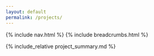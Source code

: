 ```yaml
---
layout: default
permalink: /projects/
---
```

{% include nav.html %}
{% include breadcrumbs.html %}

{% include_relative project_summary.md %}